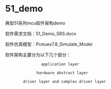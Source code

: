 # 51_demo
典型51系列mcu软件架构demo

软件需求文档：51_Demo_SRS.docx

软件仿真模型：Protues7.8_Simulate_Model

软件架构主要分为以下几个部分：

                    application layer
                  
                  hardware abstract layer  
 
            driver layer and complex driver layer


